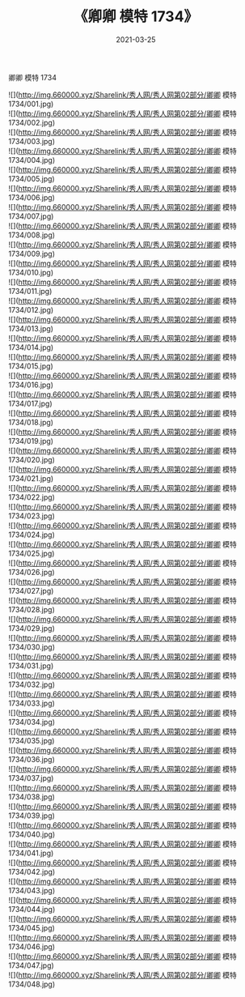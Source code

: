 ﻿---
layout: post
title:  《卿卿 模特 1734》
date:   2021-03-25
img: http://img.660000.xyz/Sharelink/秀人网/秀人网第02部分/卿卿 模特 1734/000.jpg
categories: [美女, 清纯, 唯美]
---

卿卿 模特 1734

  ![](http://img.660000.xyz/Sharelink/秀人网/秀人网第02部分/卿卿 模特 1734/001.jpg) <br> ![](http://img.660000.xyz/Sharelink/秀人网/秀人网第02部分/卿卿 模特 1734/002.jpg) <br> ![](http://img.660000.xyz/Sharelink/秀人网/秀人网第02部分/卿卿 模特 1734/003.jpg) <br> ![](http://img.660000.xyz/Sharelink/秀人网/秀人网第02部分/卿卿 模特 1734/004.jpg) <br> ![](http://img.660000.xyz/Sharelink/秀人网/秀人网第02部分/卿卿 模特 1734/005.jpg) <br> ![](http://img.660000.xyz/Sharelink/秀人网/秀人网第02部分/卿卿 模特 1734/006.jpg) <br> ![](http://img.660000.xyz/Sharelink/秀人网/秀人网第02部分/卿卿 模特 1734/007.jpg) <br> ![](http://img.660000.xyz/Sharelink/秀人网/秀人网第02部分/卿卿 模特 1734/008.jpg) <br> ![](http://img.660000.xyz/Sharelink/秀人网/秀人网第02部分/卿卿 模特 1734/009.jpg) <br> ![](http://img.660000.xyz/Sharelink/秀人网/秀人网第02部分/卿卿 模特 1734/010.jpg) <br> ![](http://img.660000.xyz/Sharelink/秀人网/秀人网第02部分/卿卿 模特 1734/011.jpg) <br> ![](http://img.660000.xyz/Sharelink/秀人网/秀人网第02部分/卿卿 模特 1734/012.jpg) <br> ![](http://img.660000.xyz/Sharelink/秀人网/秀人网第02部分/卿卿 模特 1734/013.jpg) <br> ![](http://img.660000.xyz/Sharelink/秀人网/秀人网第02部分/卿卿 模特 1734/014.jpg) <br> ![](http://img.660000.xyz/Sharelink/秀人网/秀人网第02部分/卿卿 模特 1734/015.jpg) <br> ![](http://img.660000.xyz/Sharelink/秀人网/秀人网第02部分/卿卿 模特 1734/016.jpg) <br> ![](http://img.660000.xyz/Sharelink/秀人网/秀人网第02部分/卿卿 模特 1734/017.jpg) <br> ![](http://img.660000.xyz/Sharelink/秀人网/秀人网第02部分/卿卿 模特 1734/018.jpg) <br> ![](http://img.660000.xyz/Sharelink/秀人网/秀人网第02部分/卿卿 模特 1734/019.jpg) <br> ![](http://img.660000.xyz/Sharelink/秀人网/秀人网第02部分/卿卿 模特 1734/020.jpg) <br> ![](http://img.660000.xyz/Sharelink/秀人网/秀人网第02部分/卿卿 模特 1734/021.jpg) <br> ![](http://img.660000.xyz/Sharelink/秀人网/秀人网第02部分/卿卿 模特 1734/022.jpg) <br> ![](http://img.660000.xyz/Sharelink/秀人网/秀人网第02部分/卿卿 模特 1734/023.jpg) <br> ![](http://img.660000.xyz/Sharelink/秀人网/秀人网第02部分/卿卿 模特 1734/024.jpg) <br> ![](http://img.660000.xyz/Sharelink/秀人网/秀人网第02部分/卿卿 模特 1734/025.jpg) <br> ![](http://img.660000.xyz/Sharelink/秀人网/秀人网第02部分/卿卿 模特 1734/026.jpg) <br> ![](http://img.660000.xyz/Sharelink/秀人网/秀人网第02部分/卿卿 模特 1734/027.jpg) <br> ![](http://img.660000.xyz/Sharelink/秀人网/秀人网第02部分/卿卿 模特 1734/028.jpg) <br> ![](http://img.660000.xyz/Sharelink/秀人网/秀人网第02部分/卿卿 模特 1734/029.jpg) <br> ![](http://img.660000.xyz/Sharelink/秀人网/秀人网第02部分/卿卿 模特 1734/030.jpg) <br> ![](http://img.660000.xyz/Sharelink/秀人网/秀人网第02部分/卿卿 模特 1734/031.jpg) <br> ![](http://img.660000.xyz/Sharelink/秀人网/秀人网第02部分/卿卿 模特 1734/032.jpg) <br> ![](http://img.660000.xyz/Sharelink/秀人网/秀人网第02部分/卿卿 模特 1734/033.jpg) <br> ![](http://img.660000.xyz/Sharelink/秀人网/秀人网第02部分/卿卿 模特 1734/034.jpg) <br> ![](http://img.660000.xyz/Sharelink/秀人网/秀人网第02部分/卿卿 模特 1734/035.jpg) <br> ![](http://img.660000.xyz/Sharelink/秀人网/秀人网第02部分/卿卿 模特 1734/036.jpg) <br> ![](http://img.660000.xyz/Sharelink/秀人网/秀人网第02部分/卿卿 模特 1734/037.jpg) <br> ![](http://img.660000.xyz/Sharelink/秀人网/秀人网第02部分/卿卿 模特 1734/038.jpg) <br> ![](http://img.660000.xyz/Sharelink/秀人网/秀人网第02部分/卿卿 模特 1734/039.jpg) <br> ![](http://img.660000.xyz/Sharelink/秀人网/秀人网第02部分/卿卿 模特 1734/040.jpg) <br> ![](http://img.660000.xyz/Sharelink/秀人网/秀人网第02部分/卿卿 模特 1734/041.jpg) <br> ![](http://img.660000.xyz/Sharelink/秀人网/秀人网第02部分/卿卿 模特 1734/042.jpg) <br> ![](http://img.660000.xyz/Sharelink/秀人网/秀人网第02部分/卿卿 模特 1734/043.jpg) <br> ![](http://img.660000.xyz/Sharelink/秀人网/秀人网第02部分/卿卿 模特 1734/044.jpg) <br> ![](http://img.660000.xyz/Sharelink/秀人网/秀人网第02部分/卿卿 模特 1734/045.jpg) <br> ![](http://img.660000.xyz/Sharelink/秀人网/秀人网第02部分/卿卿 模特 1734/046.jpg) <br> ![](http://img.660000.xyz/Sharelink/秀人网/秀人网第02部分/卿卿 模特 1734/047.jpg) <br> ![](http://img.660000.xyz/Sharelink/秀人网/秀人网第02部分/卿卿 模特 1734/048.jpg) <br>